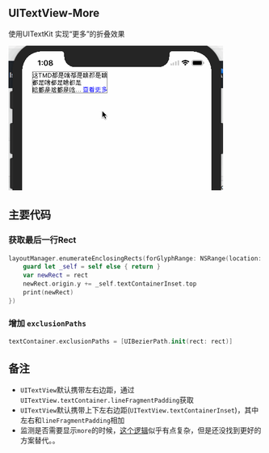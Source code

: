 ## UITextView-More

使用UITextKit 实现“更多”的折叠效果

![预览](https://github.com/madordie/UITextView-More/blob/master/Untitled.gif?raw=true)

## 主要代码

### 获取最后一行Rect

```swift
layoutManager.enumerateEnclosingRects(forGlyphRange: NSRange(location: 0, length: textStorage.string.characters.count), withinSelectedGlyphRange: NSRange(location: Int.max, length: 0), in: textContainer, using: { [weak self] (rect, isStop) in
    guard let _self = self else { return }
    var newRect = rect
    newRect.origin.y += _self.textContainerInset.top
    print(newRect)
})
```

### 增加 `exclusionPaths`

```swift
textContainer.exclusionPaths = [UIBezierPath.init(rect: rect)]
```

## 备注

- `UITextView`默认携带左右边距，通过`UITextView.textContainer.lineFragmentPadding`获取
- `UITextView`默认携带上下左右边距(`UITextView.textContainerInset`)，其中左右和`lineFragmentPadding`相加
- 监测是否需要显示`more`的时候，[这个逻辑](https://github.com/madordie/UITextView-More/blob/master/MoreTextView.swift#L22-#L34)似乎有点复杂，但是还没找到更好的方案替代。。
